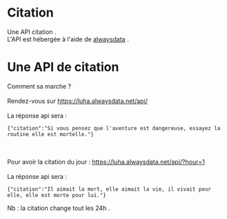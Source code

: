 # Citation
Une API citation . <br>
L'API est hébergée à l'aide de <a href="https://www.alwaysdata.com/fr/"> alwaysdata<a> .
# Une API de citation 
  Comment sa marche ? <br> <br>
  Rendez-vous sur <a href="https://luha.alwaysdata.net/api/"> https://luha.alwaysdata.net/api/ </a>
   <br><br>
  La réponse api sera :
  ```
  {"citation":"Si vous pensez que l'aventure est dangereuse, essayez la routine elle est mortelle."}
  ```
   <br><br> 
  Pour avoir la citation du jour : <a href="https://luha.alwaysdata.net/api/?hour=1"> https://luha.alwaysdata.net/api/?hour=1 </a>
   <br><br>
  La réponse api sera :
  ```
  {"citation":"Il aimait la mort, elle aimait la vie, il vivait pour elle, elle est morte pour lui."}
  ```
  Nb : la citation change tout les 24h .
  
  
